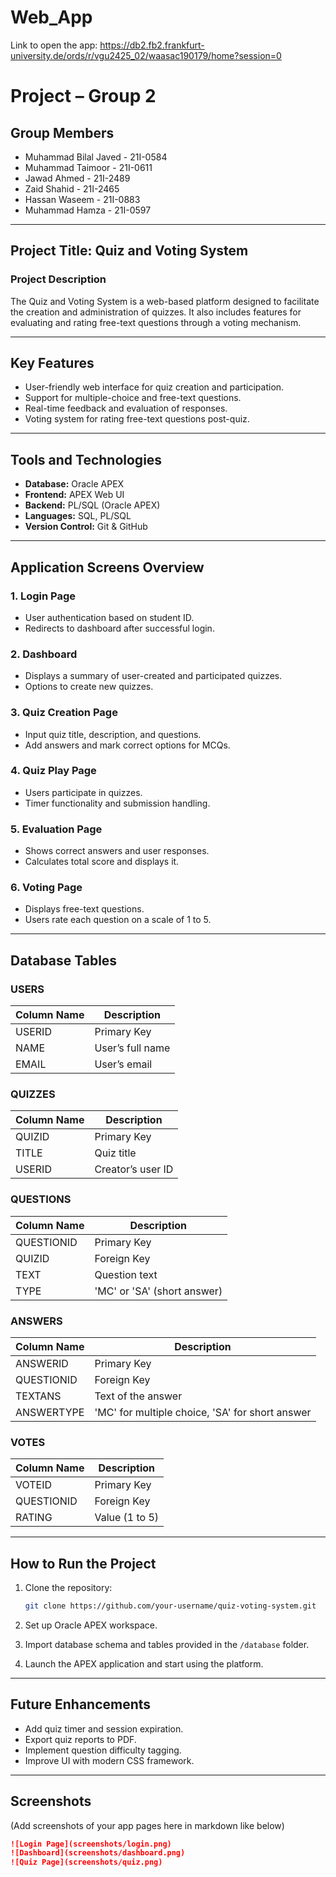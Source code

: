 # Web_App

Link to open the app: https://db2.fb2.frankfurt-university.de/ords/r/vgu2425_02/waasac190179/home?session=0

# Project – Group 2

## Group Members

- Muhammad Bilal Javed - 21I-0584
- Muhammad Taimoor - 21I-0611
- Jawad Ahmed - 21I-2489
- Zaid Shahid - 21I-2465
- Hassan Waseem - 21I-0883
- Muhammad Hamza - 21I-0597

---

## Project Title: Quiz and Voting System

### Project Description

The Quiz and Voting System is a web-based platform designed to facilitate the creation and administration of quizzes. It also includes features for evaluating and rating free-text questions through a voting mechanism.

---

## Key Features

- User-friendly web interface for quiz creation and participation.
- Support for multiple-choice and free-text questions.
- Real-time feedback and evaluation of responses.
- Voting system for rating free-text questions post-quiz.

---

## Tools and Technologies

- **Database:** Oracle APEX
- **Frontend:** APEX Web UI
- **Backend:** PL/SQL (Oracle APEX)
- **Languages:** SQL, PL/SQL
- **Version Control:** Git & GitHub

---

## Application Screens Overview

### 1. Login Page
- User authentication based on student ID.
- Redirects to dashboard after successful login.

### 2. Dashboard
- Displays a summary of user-created and participated quizzes.
- Options to create new quizzes.

### 3. Quiz Creation Page
- Input quiz title, description, and questions.
- Add answers and mark correct options for MCQs.

### 4. Quiz Play Page
- Users participate in quizzes.
- Timer functionality and submission handling.

### 5. Evaluation Page
- Shows correct answers and user responses.
- Calculates total score and displays it.

### 6. Voting Page
- Displays free-text questions.
- Users rate each question on a scale of 1 to 5.

---

## Database Tables

### USERS
| Column Name | Description      |
|-------------|------------------|
| USERID      | Primary Key      |
| NAME        | User’s full name |
| EMAIL       | User’s email     |

### QUIZZES
| Column Name | Description        |
|-------------|--------------------|
| QUIZID      | Primary Key        |
| TITLE       | Quiz title         |
| USERID      | Creator’s user ID  |

### QUESTIONS
| Column Name | Description             |
|-------------|-------------------------|
| QUESTIONID  | Primary Key             |
| QUIZID      | Foreign Key             |
| TEXT        | Question text           |
| TYPE        | 'MC' or 'SA' (short answer) |

### ANSWERS
| Column Name | Description                  |
|-------------|------------------------------|
| ANSWERID    | Primary Key                  |
| QUESTIONID  | Foreign Key                  |
| TEXTANS     | Text of the answer           |
| ANSWERTYPE  | 'MC' for multiple choice, 'SA' for short answer |

### VOTES
| Column Name | Description      |
|-------------|------------------|
| VOTEID      | Primary Key      |
| QUESTIONID  | Foreign Key      |
| RATING      | Value (1 to 5)   |

---

## How to Run the Project

1. Clone the repository:
    ```bash
    git clone https://github.com/your-username/quiz-voting-system.git
    ```

2. Set up Oracle APEX workspace.

3. Import database schema and tables provided in the `/database` folder.

4. Launch the APEX application and start using the platform.

---

## Future Enhancements

- Add quiz timer and session expiration.
- Export quiz reports to PDF.
- Implement question difficulty tagging.
- Improve UI with modern CSS framework.

---

## Screenshots

(Add screenshots of your app pages here in markdown like below)

```markdown
![Login Page](screenshots/login.png)
![Dashboard](screenshots/dashboard.png)
![Quiz Page](screenshots/quiz.png)

